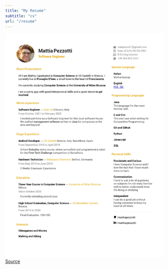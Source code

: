 ```yaml
---
title: "My Resume"
subtitle: "cv"
url: "/resume"
---
```


![resume](../images/cv.jpg)
[Source](https://drive.google.com/file/d/1KhrF1wD-cxNrcsw6lQwHN6rNpk2MOIUQ/view?usp=sharing)